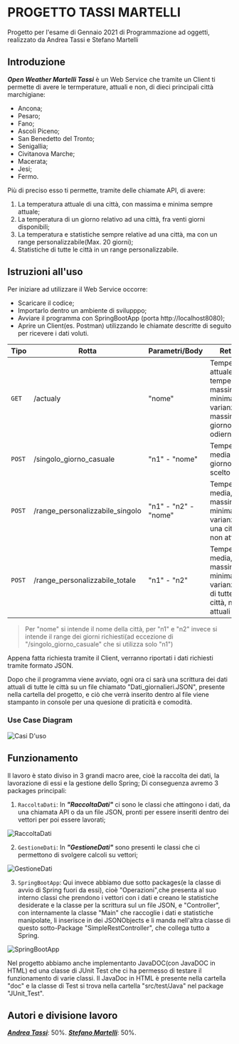 # PROGETTO TASSI MARTELLI
Progetto per l'esame di Gennaio 2021 di Programmazione ad oggetti, realizzato da Andrea Tassi e Stefano Martelli

## Introduzione
_**Open Weather Martelli Tassi**_ è un Web Service che tramite un Client ti permette di avere le termperature, attuali e non, di dieci principali città marchigiane:
* Ancona;
* Pesaro;
* Fano;
* Ascoli Piceno;
* San Benedetto del Tronto;
* Senigallia;
* Civitanova Marche;
* Macerata;
* Jesi;
* Fermo.

Più di preciso esso ti permette, tramite delle chiamate API, di avere:
 1. La temperatura attuale di una città, con massima e minima sempre attuale;
 2. La temperatura di un giorno relativo ad una città, fra venti giorni disponibili;
 3. La temperatura e statistiche sempre relative ad una città, ma con un range personalizzabile(Max. 20 giorni);
 4. Statistiche di tutte le città in un range personalizzabile.

## Istruzioni all'uso
Per iniziare ad utilizzare il Web Service occorre:
* Scaricare il codice;
* Importarlo dentro un ambiente di svilupppo;
* Avviare il programma con SpringBootApp (porta http://localhost8080);
* Aprire un Client(es. Postman) utilizzando le chiamate descritte di seguito per ricevere i dati voluti.

Tipo | Rotta | Parametri/Body | Return
------------ | ------------- | ------------ | -------------
`GET` | /actualy | "nome" | Temperatura attuale. temperatura massima, minima e varianza massima del giorno odierno
`POST` | /singolo_giorno_casuale | "n1" - "nome"| Temperatura media del giorno scelto
`POST` | /range_personalizzabile_singolo | "n1" - "n2" - "nome" | Temperatura media, massima, minima e varianza di una città, non attuali 
`POST` | /range_personalizzabile_totale | "n1" - "n2" | Temperatura media, massima, minima e varianza ma di tutte le città, non attuali

> Per "nome" si intende il nome della città, per "n1" e "n2" invece si intende il range dei giorni richiesti(ad eccezione di "/singolo_giorno_casuale" che si utilizza solo "n1")

Appena fatta richiesta tramite il Client, verranno riportati i dati richiesti tramite formato JSON.


Dopo che il programma viene avviato, ogni ora ci sarà una scrittura dei dati attuali di tutte le città su un file chiamato "Dati_giornalieri.JSON", presente nella cartella del progetto, e ciò che verrà inserito dentro al file viene stampanto in console per una quesione di praticità e comodità.

### Use Case Diagram
![Casi D'uso](https://imagizer.imageshack.com/img924/2258/2S6Sms.jpg)



## Funzionamento
Il lavoro è stato diviso in 3 grandi macro aree, cioè la raccolta dei dati, la lavorazione di essi e la gestione dello Spring; Di conseguenza avremo 3 packages principali:
 1. `RaccoltaDati`: In _**"RaccoltaDati"**_ ci sono le classi che attingono i dati, da una chiamata API o da un file JSON, pronti per essere inseriti dentro dei vettori per poi essere lavorati;

 ![RaccoltaDati](https://imagizer.imageshack.com/img923/4843/cBVwYL.jpg)
 
 2. `GestioneDati`:  In _**"GestioneDati"**_ sono presenti le classi che ci permettono di svolgere calcoli su vettori;
 
 ![GestioneDati](https://imagizer.imageshack.com/img924/828/NJIiIF.jpg)
 
 3. `SpringBootApp`: Qui invece abbiamo due sotto packages(e la classe di avvio di Spring fuori da essi), cioè "Operazioni",che presenta al suo interno classi che prendono i vettori con i dati e creano le statistiche desiderate e la classe per la scrittura sul un file JSON, e "Controller", con internamente la classe "Main" che raccoglie i dati e statistiche manipolate, li inserisce in dei JSONObjects e li manda nell'altra classe di questo sotto-Package "SimpleRestController", che collega tutto a Spring.
  
 ![SpringBootApp](https://imagizer.imageshack.com/img924/9144/ymLY9E.jpg)
 

Nel progetto abbiamo anche implementanto JavaDOC(con JavaDOC in HTML) ed una classe di JUnit Test che ci ha permesso di testare il funzionamento di varie classi. Il JavaDoc in HTML è presente nella cartella "doc" e la classe di Test si trova nella cartella "src/test/Java" nel package "JUnit_Test".




## Autori e divisione lavoro

[_**Andrea Tassi**_](https://github.com/GitAndreaHub): 50%.
[_**Stefano Martelli**_](https://github.com/Martelli00): 50%.
